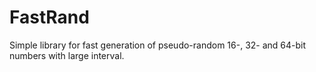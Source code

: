 # FastRand
Simple library for fast generation of pseudo-random 16-, 32- and 64-bit numbers with large interval.
